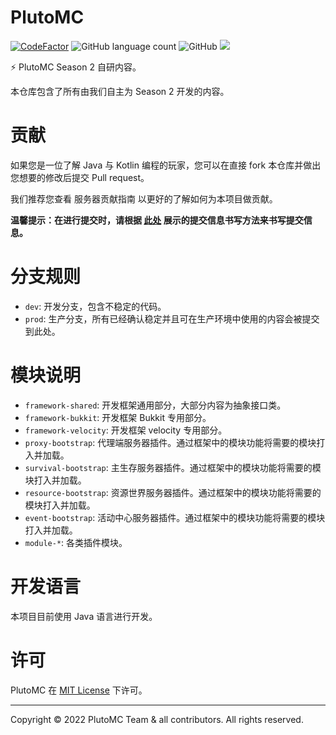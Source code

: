 # PlutoMC

[![CodeFactor](https://www.codefactor.io/repository/github/plutosmp/plutomc/badge)](https://www.codefactor.io/repository/github/plutosmp/plutomc)
![GitHub language count](https://img.shields.io/github/languages/count/plutosmp/PlutoMC)
![GitHub](https://img.shields.io/github/license/plutosmp/PlutoMC)
![](https://img.shields.io/github/last-commit/nostalgic853/PlutoMC-Engine?logo=artstation&flat&color=9266CC)

⚡ PlutoMC Season 2 自研内容。

本仓库包含了所有由我们自主为 Season 2 开发的内容。

# 贡献

如果您是一位了解 Java 与 Kotlin 编程的玩家，您可以在直接 fork 本仓库并做出您想要的修改后提交 Pull request。

我们推荐您查看 服务器贡献指南 以更好的了解如何为本项目做贡献。

**温馨提示：在进行提交时，请根据 [此处](https://zhuanlan.zhihu.com/p/34223150) 展示的提交信息书写方法来书写提交信息。**

# 分支规则

- `dev`: 开发分支，包含不稳定的代码。
- `prod`: 生产分支，所有已经确认稳定并且可在生产环境中使用的内容会被提交到此处。

# 模块说明

- `framework-shared`: 开发框架通用部分，大部分内容为抽象接口类。
- `framework-bukkit`: 开发框架 Bukkit 专用部分。
- `framework-velocity`: 开发框架 velocity 专用部分。
- `proxy-bootstrap`: 代理端服务器插件。通过框架中的模块功能将需要的模块打入并加载。
- `survival-bootstrap`: 主生存服务器插件。通过框架中的模块功能将需要的模块打入并加载。
- `resource-bootstrap`: 资源世界服务器插件。通过框架中的模块功能将需要的模块打入并加载。
- `event-bootstrap`: 活动中心服务器插件。通过框架中的模块功能将需要的模块打入并加载。
- `module-*`: 各类插件模块。

# 开发语言

本项目目前使用 Java 语言进行开发。

# 许可

PlutoMC 在 [MIT License](https://mit-license.org/) 下许可。

---

Copyright © 2022 PlutoMC Team & all contributors. All rights reserved.
